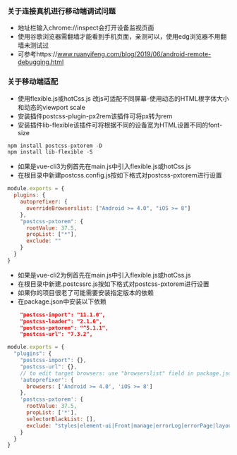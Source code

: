 ### 关于连接真机进行移动端调试问题
- 地址栏输入chrome://inspect会打开设备监视页面
- 使用谷歌浏览器需翻墙才能看到手机页面，亲测可以，使用edg浏览器不用翻墙未测试过
- 可参考https://www.ruanyifeng.com/blog/2019/06/android-remote-debugging.html

### 关于移动端适配

- 使用flexible.js或hotCss.js 改js可适配不同屏幕-使用动态的HTML根字体大小和动态的viewport scale
- 安装插件postcss-plugin-px2rem该插件可将px转为rem
- 安装插件lib-flexible该插件可将根据不同的设备宽为HTML设置不同的font-size
```js
npm install postcss-pxtorem -D
npm install lib-flexible -S
```

- 如果是vue-cli3为例首先在main.js中引入flexible.js或hotCss.js
- 在根目录中新建postcss.config.js按如下格式对postcss-pxtorem进行设置
```js
module.exports = {
  plugins: {
    autoprefixer: {
      overrideBrowserslist: ["Android >= 4.0", "iOS >= 8"]
    },
    "postcss-pxtorem": {
      rootValue: 37.5,
      propList: ["*"],
      exclude: ""
    }
  }
}

```

- 如果是vue-cli2为例首先在main.js中引入flexible.js或hotCss.js
- 在根目录中新建.postcssrc.js按如下格式对postcss-pxtorem进行设置
- 如果你的项目很老了可能需要安装指定版本的依赖
- 在package.json中安装以下依赖
```json
    "postcss-import": "11.1.0",
    "postcss-loader": "2.1.6",
    "postcss-pxtorem": "^5.1.1",
    "postcss-url": "7.3.2",
```
```js
module.exports = {
  "plugins": {
    "postcss-import": {},
    "postcss-url": {},
    // to edit target browsers: use "browserslist" field in package.json
    'autoprefixer': {
      browsers: ['Android >= 4.0', 'iOS >= 8']
    },
    'postcss-pxtorem': {
      rootValue: 37.5,
      propList: ['*'],
      selectorBlackList: [],
      exclude: "styles|element-ui|Front|manage|errorLog|errorPage|layout|login|components" //不需要处理的文件目录
    }
  }
}


```




